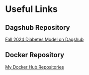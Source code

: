 # Useful Links

## Dagshub Repository
[Fall 2024 Diabetes Model on Dagshub](https://dagshub.com/Gopikaskumar18/Fall_2024_Diabetes_Model)

## Docker Repository
[My Docker Hub Repositories](https://hub.docker.com/repositories/gopikaskumar18)
